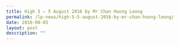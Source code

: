 ```yaml
---
title: High 5 – 5 August 2016 by Mr Chan Hoong Leong
permalink: /lp-news/high-5-5-august-2016-by-mr-chan-hoong-leong/
date: 2016-08-05
layout: post
description: ""
---
```

